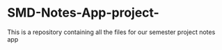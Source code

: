# SMD-Notes-App-project-
This is a repository containing all the files for our semester project notes app
